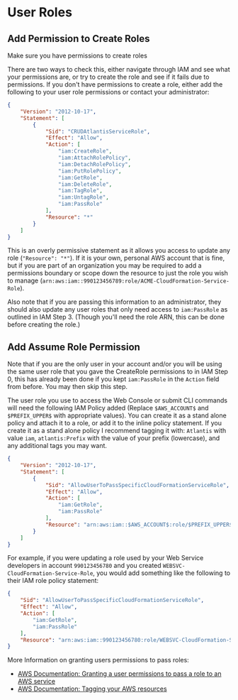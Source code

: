 # User Roles

## Add Permission to Create Roles

Make sure you have permissions to create roles

There are two ways to check this, either navigate through IAM and see what your permissions are, or try to create the role and see if it fails due to permissions. If you don't have permissions to create a role, either add the following to your user role permissions or contact your administrator:

```JSON
{
    "Version": "2012-10-17",
    "Statement": [
        {
            "Sid": "CRUDAtlantisServiceRole",
            "Effect": "Allow",
            "Action": [
                "iam:CreateRole",
                "iam:AttachRolePolicy",
                "iam:DetachRolePolicy",
                "iam:PutRolePolicy",
                "iam:GetRole",
                "iam:DeleteRole",
                "iam:TagRole",
                "iam:UntagRole",
                "iam:PassRole"
            ],
            "Resource": "*"
        }
    ]
}
```

This is an overly permissive statement as it allows you access to update any role (`"Resource": "*"`). If it is your own, personal AWS account that is fine, but if you are part of an organization you may be required to add a permissions boundary or scope down the resource to just the role you wish to manage (`arn:aws:iam::990123456789:role/ACME-CloudFormation-Service-Role`).

Also note that if you are passing this information to an administrator, they should also update any user roles that only need access to `iam:PassRole` as outlined in IAM Step 3. (Though you'll need the role ARN, this can be done before creating the role.)

## Add Assume Role Permission

Note that if you are the only user in your account and/or you will be using the same user role that you gave the CreateRole permissions to in IAM Step 0, this has already been done if you kept `iam:PassRole` in the `Action` field from before. You may then skip this step.

The user role you use to access the Web Console or submit CLI commands will need the following IAM Policy added (Replace `$AWS_ACCOUNT$` and `$PREFIX_UPPER$` with appropriate values). You can create it as a stand alone policy and attach it to a role, or add it to the inline policy statement. If you create it as a stand alone policy I recommend tagging it with: `Atlantis` with value `iam`, `atlantis:Prefix` with the value of your prefix (lowercase), and any additional tags you may want.

```JSON
{
    "Version": "2012-10-17",
    "Statement": [
        {
            "Sid": "AllowUserToPassSpecificCloudFormationServiceRole",
            "Effect": "Allow",
            "Action": [
                "iam:GetRole",
                "iam:PassRole" 
            ],
            "Resource": "arn:aws:iam::$AWS_ACCOUNT$:role/$PREFIX_UPPER$-CloudFormation-Service-Role"
        }
    ]
}
```

For example, if you were updating a role used by your Web Service developers in account `990123456780` and you created `WEBSVC-CloudFormation-Service-Role`, you would add something like the following to their IAM role policy statement:

```JSON
{
    "Sid": "AllowUserToPassSpecificCloudFormationServiceRole",
    "Effect": "Allow",
    "Action": [
        "iam:GetRole",
        "iam:PassRole" 
    ],
    "Resource": "arn:aws:iam::990123456780:role/WEBSVC-CloudFormation-Service-Role"
}
```

More Information on granting users permissions to pass roles:

- [AWS Documentation: Granting a user permissions to pass a role to an AWS service](https://docs.aws.amazon.com/IAM/latest/UserGuide/id_roles_use_passrole.html)
- [AWS Documentation: Tagging your AWS resources](https://docs.aws.amazon.com/tag-editor/latest/userguide/tagging.html)
